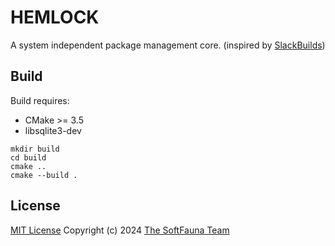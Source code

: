 # HEMLOCK

A system independent package management core. (inspired by [SlackBuilds](https://slackbuilds.org))

## Build

Build requires:
- CMake >= 3.5
- libsqlite3-dev

~~~
mkdir build
cd build
cmake ..
cmake --build .
~~~

## License

[MIT License](/LICENSE)
Copyright (c) 2024 [The SoftFauna Team](/AUTHORS.md)